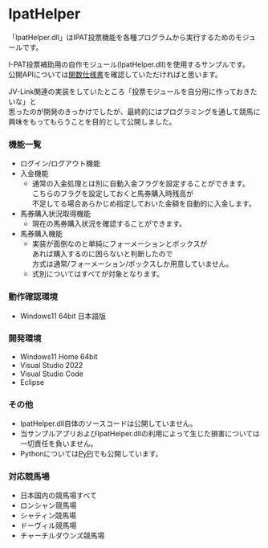 # IpatHelper

「IpatHelper.dll」はIPAT投票機能を各種プログラムから実行するためのモジュールです。

I-PAT投票補助用の自作モジュール(IpatHelper.dll)を使用するサンプルです。  
公開APIについては[関数仕様書](/Build/関数仕様書.md)を確認していただければと思います。  

JV-Link関連の実装をしていたところ「投票モジュールを自分用に作っておきたいな」と  
思ったのが開発のきっかけでしたが、最終的にはプログラミングを通して競馬に興味をもってもらうことを目的として公開しました。  

### 機能一覧
  - ログイン/ログアウト機能  
  - 入金機能  
    - 通常の入金処理とは別に自動入金フラグを設定することができます。  
      こちらのフラグを設定しておくと馬券購入時残高が  
      不足してる場合あらかじめ指定しておいた金額を自動的に入金します。
  - 馬券購入状況取得機能  
    - 現在の馬券購入状況を確認することができます。
  - 馬券購入機能  
    - 実装が面倒なのと単純にフォーメーションとボックスが  
    あれば購入するのに困らないと判断したので  
      方式は通常/フォーメーション/ボックスしか用意していません。  
    - 式別についてはすべてが対象となります。  
  
### 動作確認環境
  - Windows11 64bit 日本語版  
  
### 開発環境
  - Windows11 Home 64bit  
  - Visual Studio 2022  
  - Visual Studio Code  
  - Eclipse  

### その他
  - IpatHelper.dll自体のソースコードは公開していません。  
  - 当サンプルアプリおよびIpatHelper.dllの利用によって生じた損害については一切責任を負いません。  
  - Pythonについては[PyPi](https://pypi.org/project/ipathelper/)でも公開しています。  

### 対応競馬場
  - 日本国内の競馬場すべて  
  - ロンシャン競馬場
  - シャティン競馬場
  - ドーヴィル競馬場
  - チャーチルダウンズ競馬場
